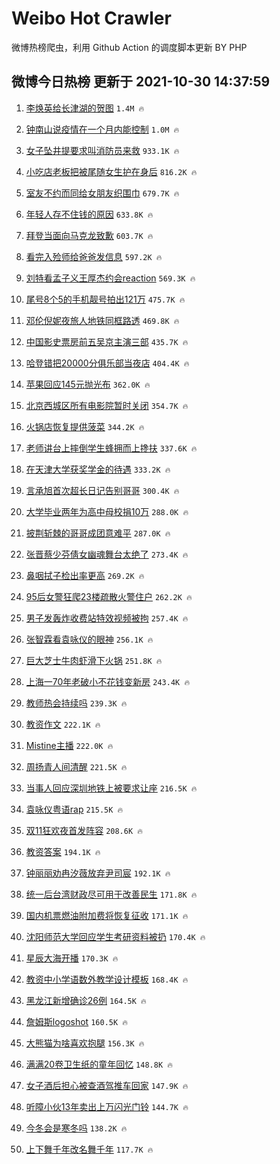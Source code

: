 # Weibo Hot Crawler 



微博热榜爬虫，利用 Github Action 的调度脚本更新 BY PHP 


## 微博今日热榜 更新于 2021-10-30 14:37:59 
1. [李焕英给长津湖的贺图](https://s.weibo.com/weibo?q=%23%E6%9D%8E%E7%84%95%E8%8B%B1%E7%BB%99%E9%95%BF%E6%B4%A5%E6%B9%96%E7%9A%84%E8%B4%BA%E5%9B%BE%23&Refer=top) `1.4M 🔥` 

1. [钟南山说疫情在一个月内能控制](https://s.weibo.com/weibo?q=%23%E9%92%9F%E5%8D%97%E5%B1%B1%E8%AF%B4%E7%96%AB%E6%83%85%E5%9C%A8%E4%B8%80%E4%B8%AA%E6%9C%88%E5%86%85%E8%83%BD%E6%8E%A7%E5%88%B6%23&Refer=top) `1.0M 🔥` 

1. [女子坠井提要求叫消防员来救](https://s.weibo.com/weibo?q=%23%E5%A5%B3%E5%AD%90%E5%9D%A0%E4%BA%95%E6%8F%90%E8%A6%81%E6%B1%82%E5%8F%AB%E6%B6%88%E9%98%B2%E5%91%98%E6%9D%A5%E6%95%91%23&Refer=top) `933.1K 🔥` 

1. [小吃店老板把被尾随女生护在身后](https://s.weibo.com/weibo?q=%23%E5%B0%8F%E5%90%83%E5%BA%97%E8%80%81%E6%9D%BF%E6%8A%8A%E8%A2%AB%E5%B0%BE%E9%9A%8F%E5%A5%B3%E7%94%9F%E6%8A%A4%E5%9C%A8%E8%BA%AB%E5%90%8E%23&Refer=top) `816.2K 🔥` 

1. [室友不约而同给女朋友织围巾](https://s.weibo.com/weibo?q=%23%E5%AE%A4%E5%8F%8B%E4%B8%8D%E7%BA%A6%E8%80%8C%E5%90%8C%E7%BB%99%E5%A5%B3%E6%9C%8B%E5%8F%8B%E7%BB%87%E5%9B%B4%E5%B7%BE%23&Refer=top) `679.7K 🔥` 

1. [年轻人存不住钱的原因](https://s.weibo.com/weibo?q=%23%E5%B9%B4%E8%BD%BB%E4%BA%BA%E5%AD%98%E4%B8%8D%E4%BD%8F%E9%92%B1%E7%9A%84%E5%8E%9F%E5%9B%A0%23&Refer=top) `633.8K 🔥` 

1. [拜登当面向马克龙致歉](https://s.weibo.com/weibo?q=%23%E6%8B%9C%E7%99%BB%E5%BD%93%E9%9D%A2%E5%90%91%E9%A9%AC%E5%85%8B%E9%BE%99%E8%87%B4%E6%AD%89%23&Refer=top) `603.7K 🔥` 

1. [看完入殓师给爸爸发信息](https://s.weibo.com/weibo?q=%23%E7%9C%8B%E5%AE%8C%E5%85%A5%E6%AE%93%E5%B8%88%E7%BB%99%E7%88%B8%E7%88%B8%E5%8F%91%E4%BF%A1%E6%81%AF%23&Refer=top) `597.2K 🔥` 

1. [刘特看孟子义王厚杰约会reaction](https://s.weibo.com/weibo?q=%23%E5%88%98%E7%89%B9%E7%9C%8B%E5%AD%9F%E5%AD%90%E4%B9%89%E7%8E%8B%E5%8E%9A%E6%9D%B0%E7%BA%A6%E4%BC%9Areaction%23&Refer=top) `569.3K 🔥` 

1. [尾号8个5的手机靓号拍出121万](https://s.weibo.com/weibo?q=%23%E5%B0%BE%E5%8F%B78%E4%B8%AA5%E7%9A%84%E6%89%8B%E6%9C%BA%E9%9D%93%E5%8F%B7%E6%8B%8D%E5%87%BA121%E4%B8%87%23&Refer=top) `475.7K 🔥` 

1. [邓伦倪妮夜旅人地铁同框路透](https://s.weibo.com/weibo?q=%23%E9%82%93%E4%BC%A6%E5%80%AA%E5%A6%AE%E5%A4%9C%E6%97%85%E4%BA%BA%E5%9C%B0%E9%93%81%E5%90%8C%E6%A1%86%E8%B7%AF%E9%80%8F%23&Refer=top) `469.8K 🔥` 

1. [中国影史票房前五吴京主演三部](https://s.weibo.com/weibo?q=%23%E4%B8%AD%E5%9B%BD%E5%BD%B1%E5%8F%B2%E7%A5%A8%E6%88%BF%E5%89%8D%E4%BA%94%E5%90%B4%E4%BA%AC%E4%B8%BB%E6%BC%94%E4%B8%89%E9%83%A8%23&Refer=top) `435.7K 🔥` 

1. [哈登错把20000分俱乐部当夜店](https://s.weibo.com/weibo?q=%23%E5%93%88%E7%99%BB%E9%94%99%E6%8A%8A20000%E5%88%86%E4%BF%B1%E4%B9%90%E9%83%A8%E5%BD%93%E5%A4%9C%E5%BA%97%23&Refer=top) `404.4K 🔥` 

1. [苹果回应145元抛光布](https://s.weibo.com/weibo?q=%23%E8%8B%B9%E6%9E%9C%E5%9B%9E%E5%BA%94145%E5%85%83%E6%8A%9B%E5%85%89%E5%B8%83%23&Refer=top) `362.0K 🔥` 

1. [北京西城区所有电影院暂时关闭](https://s.weibo.com/weibo?q=%23%E5%8C%97%E4%BA%AC%E8%A5%BF%E5%9F%8E%E5%8C%BA%E6%89%80%E6%9C%89%E7%94%B5%E5%BD%B1%E9%99%A2%E6%9A%82%E6%97%B6%E5%85%B3%E9%97%AD%23&Refer=top) `354.7K 🔥` 

1. [火锅店恢复提供菠菜](https://s.weibo.com/weibo?q=%23%E7%81%AB%E9%94%85%E5%BA%97%E6%81%A2%E5%A4%8D%E6%8F%90%E4%BE%9B%E8%8F%A0%E8%8F%9C%23&Refer=top) `344.2K 🔥` 

1. [老师讲台上摔倒学生蜂拥而上搀扶](https://s.weibo.com/weibo?q=%23%E8%80%81%E5%B8%88%E8%AE%B2%E5%8F%B0%E4%B8%8A%E6%91%94%E5%80%92%E5%AD%A6%E7%94%9F%E8%9C%82%E6%8B%A5%E8%80%8C%E4%B8%8A%E6%90%80%E6%89%B6%23&Refer=top) `337.6K 🔥` 

1. [在天津大学获奖学金的待遇](https://s.weibo.com/weibo?q=%23%E5%9C%A8%E5%A4%A9%E6%B4%A5%E5%A4%A7%E5%AD%A6%E8%8E%B7%E5%A5%96%E5%AD%A6%E9%87%91%E7%9A%84%E5%BE%85%E9%81%87%23&Refer=top) `333.2K 🔥` 

1. [言承旭首次超长日记告别哥哥](https://s.weibo.com/weibo?q=%23%E8%A8%80%E6%89%BF%E6%97%AD%E9%A6%96%E6%AC%A1%E8%B6%85%E9%95%BF%E6%97%A5%E8%AE%B0%E5%91%8A%E5%88%AB%E5%93%A5%E5%93%A5%23&Refer=top) `300.4K 🔥` 

1. [大学毕业两年为高中母校捐10万](https://s.weibo.com/weibo?q=%23%E5%A4%A7%E5%AD%A6%E6%AF%95%E4%B8%9A%E4%B8%A4%E5%B9%B4%E4%B8%BA%E9%AB%98%E4%B8%AD%E6%AF%8D%E6%A0%A1%E6%8D%9010%E4%B8%87%23&Refer=top) `288.0K 🔥` 

1. [披荆斩棘的哥哥成团意难平](https://s.weibo.com/weibo?q=%23%E6%8A%AB%E8%8D%86%E6%96%A9%E6%A3%98%E7%9A%84%E5%93%A5%E5%93%A5%E6%88%90%E5%9B%A2%E6%84%8F%E9%9A%BE%E5%B9%B3%23&Refer=top) `287.0K 🔥` 

1. [张晋蔡少芬倩女幽魂舞台太绝了](https://s.weibo.com/weibo?q=%23%E5%BC%A0%E6%99%8B%E8%94%A1%E5%B0%91%E8%8A%AC%E5%80%A9%E5%A5%B3%E5%B9%BD%E9%AD%82%E8%88%9E%E5%8F%B0%E5%A4%AA%E7%BB%9D%E4%BA%86%23&Refer=top) `273.4K 🔥` 

1. [鼻咽拭子检出率更高](https://s.weibo.com/weibo?q=%23%E9%BC%BB%E5%92%BD%E6%8B%AD%E5%AD%90%E6%A3%80%E5%87%BA%E7%8E%87%E6%9B%B4%E9%AB%98%23&Refer=top) `269.2K 🔥` 

1. [95后女警狂爬23楼疏散火警住户](https://s.weibo.com/weibo?q=%2395%E5%90%8E%E5%A5%B3%E8%AD%A6%E7%8B%82%E7%88%AC23%E6%A5%BC%E7%96%8F%E6%95%A3%E7%81%AB%E8%AD%A6%E4%BD%8F%E6%88%B7%23&Refer=top) `262.2K 🔥` 

1. [男子发轰炸收费站特效视频被拘](https://s.weibo.com/weibo?q=%23%E7%94%B7%E5%AD%90%E5%8F%91%E8%BD%B0%E7%82%B8%E6%94%B6%E8%B4%B9%E7%AB%99%E7%89%B9%E6%95%88%E8%A7%86%E9%A2%91%E8%A2%AB%E6%8B%98%23&Refer=top) `257.4K 🔥` 

1. [张智霖看袁咏仪的眼神](https://s.weibo.com/weibo?q=%23%E5%BC%A0%E6%99%BA%E9%9C%96%E7%9C%8B%E8%A2%81%E5%92%8F%E4%BB%AA%E7%9A%84%E7%9C%BC%E7%A5%9E%23&Refer=top) `256.1K 🔥` 

1. [巨大芝士牛肉虾滑下火锅](https://s.weibo.com/weibo?q=%E5%B7%A8%E5%A4%A7%E8%8A%9D%E5%A3%AB%E7%89%9B%E8%82%89%E8%99%BE%E6%BB%91%E4%B8%8B%E7%81%AB%E9%94%85&Refer=top) `251.8K 🔥` 

1. [上海一70年老破小不花钱变新房](https://s.weibo.com/weibo?q=%23%E4%B8%8A%E6%B5%B7%E4%B8%8070%E5%B9%B4%E8%80%81%E7%A0%B4%E5%B0%8F%E4%B8%8D%E8%8A%B1%E9%92%B1%E5%8F%98%E6%96%B0%E6%88%BF%23&Refer=top) `243.4K 🔥` 

1. [教师热会持续吗](https://s.weibo.com/weibo?q=%23%E6%95%99%E5%B8%88%E7%83%AD%E4%BC%9A%E6%8C%81%E7%BB%AD%E5%90%97%23&Refer=top) `239.3K 🔥` 

1. [教资作文](https://s.weibo.com/weibo?q=%23%E6%95%99%E8%B5%84%E4%BD%9C%E6%96%87%23&Refer=top) `222.1K 🔥` 

1. [Mistine主播](https://s.weibo.com/weibo?q=%23Mistine%E4%B8%BB%E6%92%AD%23&Refer=top) `222.0K 🔥` 

1. [周扬青人间清醒](https://s.weibo.com/weibo?q=%23%E5%91%A8%E6%89%AC%E9%9D%92%E4%BA%BA%E9%97%B4%E6%B8%85%E9%86%92%23&Refer=top) `221.5K 🔥` 

1. [当事人回应深圳地铁上被要求让座](https://s.weibo.com/weibo?q=%23%E5%BD%93%E4%BA%8B%E4%BA%BA%E5%9B%9E%E5%BA%94%E6%B7%B1%E5%9C%B3%E5%9C%B0%E9%93%81%E4%B8%8A%E8%A2%AB%E8%A6%81%E6%B1%82%E8%AE%A9%E5%BA%A7%23&Refer=top) `216.5K 🔥` 

1. [袁咏仪粤语rap](https://s.weibo.com/weibo?q=%23%E8%A2%81%E5%92%8F%E4%BB%AA%E7%B2%A4%E8%AF%ADrap%23&Refer=top) `215.5K 🔥` 

1. [双11狂欢夜首发阵容](https://s.weibo.com/weibo?q=%23%E5%8F%8C11%E7%8B%82%E6%AC%A2%E5%A4%9C%E9%A6%96%E5%8F%91%E9%98%B5%E5%AE%B9%23&Refer=top) `208.6K 🔥` 

1. [教资答案](https://s.weibo.com/weibo?q=%23%E6%95%99%E8%B5%84%E7%AD%94%E6%A1%88%23&Refer=top) `194.1K 🔥` 

1. [钟丽丽劝冉汐薇放弃尹司宸](https://s.weibo.com/weibo?q=%23%E9%92%9F%E4%B8%BD%E4%B8%BD%E5%8A%9D%E5%86%89%E6%B1%90%E8%96%87%E6%94%BE%E5%BC%83%E5%B0%B9%E5%8F%B8%E5%AE%B8%23&Refer=top) `192.1K 🔥` 

1. [统一后台湾财政尽可用于改善民生](https://s.weibo.com/weibo?q=%23%E7%BB%9F%E4%B8%80%E5%90%8E%E5%8F%B0%E6%B9%BE%E8%B4%A2%E6%94%BF%E5%B0%BD%E5%8F%AF%E7%94%A8%E4%BA%8E%E6%94%B9%E5%96%84%E6%B0%91%E7%94%9F%23&Refer=top) `171.8K 🔥` 

1. [国内机票燃油附加费将恢复征收](https://s.weibo.com/weibo?q=%23%E5%9B%BD%E5%86%85%E6%9C%BA%E7%A5%A8%E7%87%83%E6%B2%B9%E9%99%84%E5%8A%A0%E8%B4%B9%E5%B0%86%E6%81%A2%E5%A4%8D%E5%BE%81%E6%94%B6%23&Refer=top) `171.1K 🔥` 

1. [沈阳师范大学回应学生考研资料被扔](https://s.weibo.com/weibo?q=%23%E6%B2%88%E9%98%B3%E5%B8%88%E8%8C%83%E5%A4%A7%E5%AD%A6%E5%9B%9E%E5%BA%94%E5%AD%A6%E7%94%9F%E8%80%83%E7%A0%94%E8%B5%84%E6%96%99%E8%A2%AB%E6%89%94%23&Refer=top) `170.4K 🔥` 

1. [星辰大海开播](https://s.weibo.com/weibo?q=%23%E6%98%9F%E8%BE%B0%E5%A4%A7%E6%B5%B7%E5%BC%80%E6%92%AD%23&Refer=top) `170.3K 🔥` 

1. [教资中小学语数外教学设计模板](https://s.weibo.com/weibo?q=%23%E6%95%99%E8%B5%84%E4%B8%AD%E5%B0%8F%E5%AD%A6%E8%AF%AD%E6%95%B0%E5%A4%96%E6%95%99%E5%AD%A6%E8%AE%BE%E8%AE%A1%E6%A8%A1%E6%9D%BF%23&Refer=top) `168.4K 🔥` 

1. [黑龙江新增确诊26例](https://s.weibo.com/weibo?q=%23%E9%BB%91%E9%BE%99%E6%B1%9F%E6%96%B0%E5%A2%9E%E7%A1%AE%E8%AF%8A26%E4%BE%8B%23&Refer=top) `164.5K 🔥` 

1. [詹姆斯logoshot](https://s.weibo.com/weibo?q=%23%E8%A9%B9%E5%A7%86%E6%96%AFlogoshot%23&Refer=top) `160.5K 🔥` 

1. [大熊猫为啥喜欢抱腿](https://s.weibo.com/weibo?q=%23%E5%A4%A7%E7%86%8A%E7%8C%AB%E4%B8%BA%E5%95%A5%E5%96%9C%E6%AC%A2%E6%8A%B1%E8%85%BF%23&Refer=top) `156.3K 🔥` 

1. [满满20卷卫生纸的童年回忆](https://s.weibo.com/weibo?q=%23%E6%BB%A1%E6%BB%A120%E5%8D%B7%E5%8D%AB%E7%94%9F%E7%BA%B8%E7%9A%84%E7%AB%A5%E5%B9%B4%E5%9B%9E%E5%BF%86%23&Refer=top) `148.8K 🔥` 

1. [女子酒后担心被查酒驾推车回家](https://s.weibo.com/weibo?q=%23%E5%A5%B3%E5%AD%90%E9%85%92%E5%90%8E%E6%8B%85%E5%BF%83%E8%A2%AB%E6%9F%A5%E9%85%92%E9%A9%BE%E6%8E%A8%E8%BD%A6%E5%9B%9E%E5%AE%B6%23&Refer=top) `147.9K 🔥` 

1. [听障小伙13年卖出上万闪光门铃](https://s.weibo.com/weibo?q=%23%E5%90%AC%E9%9A%9C%E5%B0%8F%E4%BC%9913%E5%B9%B4%E5%8D%96%E5%87%BA%E4%B8%8A%E4%B8%87%E9%97%AA%E5%85%89%E9%97%A8%E9%93%83%23&Refer=top) `144.7K 🔥` 

1. [今冬会是寒冬吗](https://s.weibo.com/weibo?q=%23%E4%BB%8A%E5%86%AC%E4%BC%9A%E6%98%AF%E5%AF%92%E5%86%AC%E5%90%97%23&Refer=top) `138.2K 🔥` 

1. [上下舞千年改名舞千年](https://s.weibo.com/weibo?q=%23%E4%B8%8A%E4%B8%8B%E8%88%9E%E5%8D%83%E5%B9%B4%E6%94%B9%E5%90%8D%E8%88%9E%E5%8D%83%E5%B9%B4%23&Refer=top) `117.7K 🔥` 

